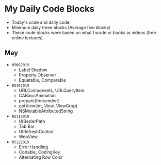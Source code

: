 # My Daily Code Blocks

* Today's code and daily code. 
* Minimum daily three blocks (Average five blocks)
* These code blocks were based on what I wrote or books or videos (free online lectures). 
 

**May**
-  

* `05092019` 
	* Label Shadow
	* Property Observer
	* Equatable, Comparable  
* `05102019`
	* URLComponents, URLQueryItem
	* CABasicAnimation
	* prepare(for:sender:)
	* getView(int, View, ViewGrop)
	* NSMutableAttributedString
* `05112019`
	* UIBezierPath
	* Tab Bar 
	* UIRefreshControl
	* WebView
* `05122019`
	* Error Handling 
	* Codable, CodingKey
	* Alternating Row Color 
	